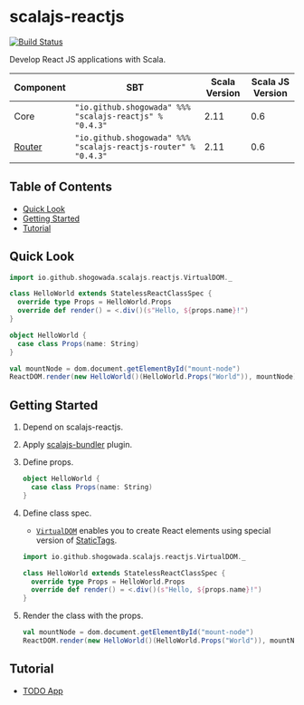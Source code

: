 # scalajs-reactjs

[![Build Status](https://travis-ci.org/shogowada/scalajs-reactjs.svg?branch=master)](https://travis-ci.org/shogowada/scalajs-reactjs)

Develop React JS applications with Scala.

|Component|SBT|Scala Version|Scala JS Version|
|---|---|---|---|
|Core|```"io.github.shogowada" %%% "scalajs-reactjs" % "0.4.3"```|2.11|0.6|
|[Router](/router)|```"io.github.shogowada" %%% "scalajs-reactjs-router" % "0.4.3"```|2.11|0.6|

## Table of Contents

- [Quick Look](#quick-look)
- [Getting Started](#getting-started)
- [Tutorial](#tutorial)

## Quick Look

```scala
import io.github.shogowada.scalajs.reactjs.VirtualDOM._

class HelloWorld extends StatelessReactClassSpec {
  override type Props = HelloWorld.Props
  override def render() = <.div()(s"Hello, ${props.name}!")
}

object HelloWorld {
  case class Props(name: String)
}

val mountNode = dom.document.getElementById("mount-node")
ReactDOM.render(new HelloWorld()(HelloWorld.Props("World")), mountNode)
```

## Getting Started

1. Depend on scalajs-reactjs.

2. Apply [scalajs-bundler](https://scalacenter.github.io/scalajs-bundler/getting-started.html) plugin.

3. Define props.

    ```scala
    object HelloWorld {
      case class Props(name: String)
    }
    ```

4. Define class spec.
    - [```VirtualDOM```](core/src/main/scala/io/github/shogowada/scalajs/reactjs/VirtualDOM.scala) enables you to create React elements using special version of [StaticTags](https://github.com/shogowada/statictags).

    ```scala
    import io.github.shogowada.scalajs.reactjs.VirtualDOM._

    class HelloWorld extends StatelessReactClassSpec {
      override type Props = HelloWorld.Props
      override def render() = <.div()(s"Hello, ${props.name}!")
    }
    ```

5. Render the class with the props.

    ```scala
    val mountNode = dom.document.getElementById("mount-node")
    ReactDOM.render(new HelloWorld()(HelloWorld.Props("World")), mountNode)
    ```

## Tutorial

- [TODO App](example/todo-app)
